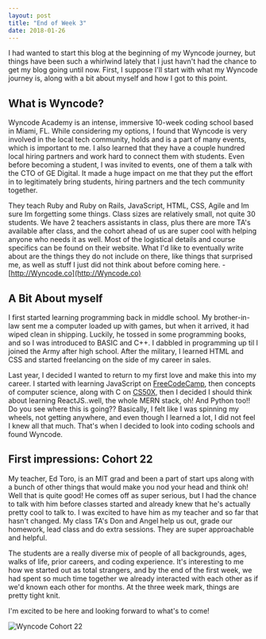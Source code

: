 ```yaml
---
layout: post
title: "End of Week 3"
date: 2018-01-26
---
```


I had wanted to start this blog at the beginning of my Wyncode journey, but things have been such a whirlwind lately that I just havn't had the chance to get my blog going until now.  First, I suppose I'll start with what my Wyncode journey is, along with a bit about myself and how I got to this point.  

## What is Wyncode?

Wyncode Academy is an intense, immersive 10-week coding school based in Miami, FL.  While considering my options, I found that Wyncode is very involved in the local tech community, holds and is a part of many events, which is important to me.  I also learned that they have a couple hundred local hiring partners and work hard to connect them with students.  Even before becoming a student, I was invited to events, one of them a talk with the CTO of GE Digital. It made a huge impact on me that they put the effort in to legitimately bring students, hiring partners and the tech community together.

They teach Ruby and Ruby on Rails, JavaScript, HTML, CSS, Agile and Im sure Im forgetting some things. Class sizes are relatively small, not quite 30 students. We have 2 teachers assistants in class, plus there are more TA's available after class, and the cohort ahead of us are super cool with helping anyone who needs it as well.  Most of the logistical details and course specifics can be found on their website. What I'd like to eventually write about are the things they do not include on there, like things that surprised me, as well as stuff I just did not think about before coming here. -  [http://Wyncode.co](http://Wyncode.co)

## A Bit About myself

I first started learning programming back in middle school. My brother-in-law sent me a computer loaded up with games, but when it arrived, it had wiped clean in shipping. Luckily, he tossed in some programming books, and so I was introduced to BASIC and C++.  I dabbled in programming up til I joined the Army after high school.  After the military, I learned HTML and CSS and started freelancing on the side of my career in sales.  

Last year, I decided I wanted to return to my first love and make this into my career.  I started with learning JavaScript on [FreeCodeCamp](https://www.freecodecamp.org), then concepts of computer science, along with C on [CS50X](https://courses.edx.org/courses/course-v1:HarvardX+CS50+X/course/), then I decided I should think about learning ReactJS..well, the whole MERN stack, oh! And Python too!! Do you see where this is going??  Basically, I felt like I was spinning my wheels, not getting anywhere, and even though I learned a lot, I did not feel I knew all that much. That's when I decided to look into coding schools and found Wyncode.

## First impressions: Cohort 22

My teacher, Ed Toro, is an MIT grad and been a part of start ups along with a bunch of other things that would make you nod your head and think oh! Well that is quite good!  He comes off as super serious, but I had the chance to talk with him before classes started and already knew that he's actually pretty cool to talk to. I was excited to have him as my teacher and so far that hasn't changed. My class TA's Don and Angel help us out, grade our homework, lead class and do extra sessions.  They are super approachable and helpful.  

The students are a really diverse mix of people of all backgrounds, ages, walks of life, prior careers, and coding experience. It's interesting to me how we started out as total strangers, and by the end of the first week, we had spent so much time together we already interacted with each other as if we'd known each other for months.  At the three week mark, things are pretty tight knit.

I'm excited to be here and looking forward to what's to come!

![Wyncode Cohort 22](/images/cohort-22.jpeg)
